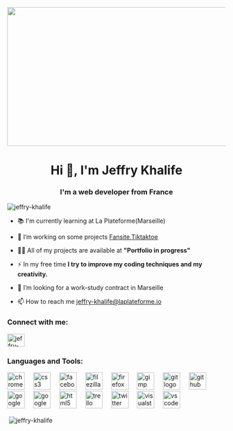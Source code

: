 <div align="center">
    <img width="640" height="320" src="https://images.unsplash.com/photo-1517134191118-9d595e4c8c2b?q=80&w=2070&auto=format&fit=crop&ixlib=rb-4.0.3&ixid=M3wxMjA3fDB8MHxwaG90by1wYWdlfHx8fGVufDB8fHx8fA%3D%3D"/>
  </div>
  
<h1 align="center">Hi 👋, I'm Jeffry Khalife</h1>
<h3 align="center">I'm a web developer from France</h3>

<p align="left"> <img src="https://komarev.com/ghpvc/?username=jeffry-khalife&label=Profile%20views&color=0e75b6&style=flat" alt="jeffry-khalife" /> </p>

- 📚 I'm currently learning at La Plateforme(Marseille)

- 👯 I’m working on some projects [Fansite](https://github.com/jeffry-khalife/Fansite),[Tiktaktoe](https://github.com/hylan-hallaci/TikTakTo)

- 👨‍💻 All of my projects are available at **"Portfolio in progress"**

- ⚡ In my free time **I try to improve my coding techniques and my creativity.**

- 🤝 I’m looking for a work-study contract in Marseille

- 📫 How to reach me [jeffry-khalife@laplateforme.io](jeffry-khalife@laplateforme.io)


<h3 align="left">Connect with me:</h3>
<p align="left">
<a href="https://linkedin.com/in/jeffry-khalife-26049633b" target="blank"><img align="center" src="https://raw.githubusercontent.com/rahuldkjain/github-profile-readme-generator/master/src/images/icons/Social/linked-in-alt.svg" alt="jeffry-khalife-26049633b" height="30" width="40" /></a>
</p>

<h3 align="left">Languages and Tools:</h3>
<div align="left">
  <img src="https://cdn.jsdelivr.net/gh/devicons/devicon/icons/chrome/chrome-original.svg" height="40" alt="chrome logo"  />
  <img width="12" />
  <img src="https://cdn.jsdelivr.net/gh/devicons/devicon/icons/css3/css3-original.svg" height="40" alt="css3 logo"  />
  <img width="12" />
  <img src="https://cdn.jsdelivr.net/gh/devicons/devicon/icons/facebook/facebook-original.svg" height="40" alt="facebook logo"  />
  <img width="12" />
  <img src="https://cdn.jsdelivr.net/gh/devicons/devicon/icons/filezilla/filezilla-plain.svg" height="40" alt="filezilla logo"  />
  <img width="12" />
  <img src="https://cdn.jsdelivr.net/gh/devicons/devicon/icons/firefox/firefox-original.svg" height="40" alt="firefox logo"  />
  <img width="12" />
  <img src="https://cdn.jsdelivr.net/gh/devicons/devicon/icons/gimp/gimp-original.svg" height="40" alt="gimp logo"  />
  <img width="12" />
  <img src="https://cdn.jsdelivr.net/gh/devicons/devicon/icons/git/git-original.svg" height="40" alt="git logo"  />
  <img width="12" />
  <img src="https://cdn.jsdelivr.net/gh/devicons/devicon/icons/github/github-original.svg" height="40" alt="github logo"  />
  <img width="12" />
  <img src="https://cdn.jsdelivr.net/gh/devicons/devicon/icons/google/google-original.svg" height="40" alt="google logo"  />
  <img width="12" />
  <img src="https://cdn.jsdelivr.net/gh/devicons/devicon/icons/googlecloud/googlecloud-original.svg" height="40" alt="googlecloud logo"  />
  <img width="12" />
  <img src="https://cdn.jsdelivr.net/gh/devicons/devicon/icons/html5/html5-original.svg" height="40" alt="html5 logo"  />
  <img width="12" />
  <img src="https://cdn.jsdelivr.net/gh/devicons/devicon/icons/trello/trello-plain.svg" height="40" alt="trello logo"  />
  <img width="12" />
  <img src="https://cdn.jsdelivr.net/gh/devicons/devicon/icons/twitter/twitter-original.svg" height="40" alt="twitter logo"  />
  <img width="12" />
  <img src="https://cdn.jsdelivr.net/gh/devicons/devicon/icons/visualstudio/visualstudio-plain.svg" height="40" alt="visualstudio logo"  />
  <img width="12" />
  <img src="https://cdn.jsdelivr.net/gh/devicons/devicon/icons/vscode/vscode-original.svg" height="40" alt="vscode logo"  />
</div>

<p>&nbsp;<img align="center" src="https://github-readme-stats.vercel.app/api?username=jeffry-khalife&show_icons=true&locale=en" alt="jeffry-khalife" /></p>
